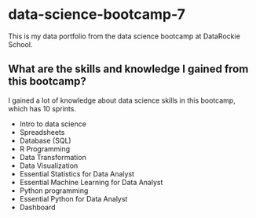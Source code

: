 # data-science-bootcamp-7
This is my data portfolio from the data science bootcamp at DataRockie School.

## What are the skills and knowledge I gained from this bootcamp?

I gained a lot of knowledge about data science skills in this bootcamp, which has 10 sprints.

- Intro to data science
- Spreadsheets
- Database (SQL)
- R Programming
- Data Transformation
- Data Visualization
- Essential Statistics for Data Analyst
- Essential Machine Learning for Data Analyst
- Python programming
- Essential Python for Data Analyst
- Dashboard
